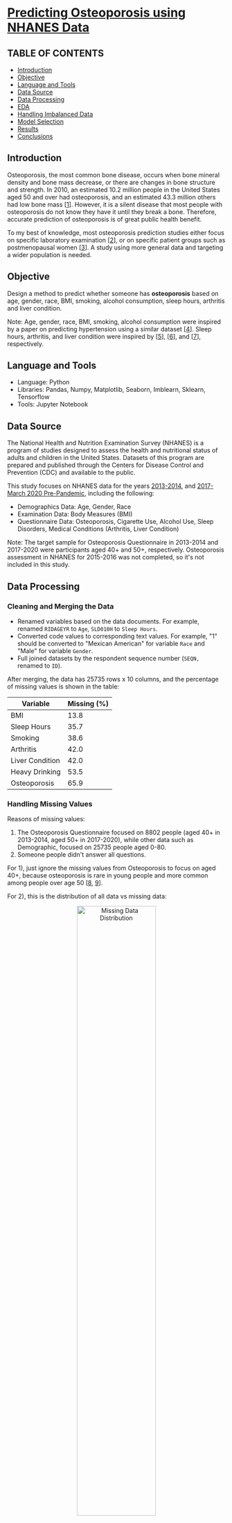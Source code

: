 # [Predicting Osteoporosis using NHANES Data](https://github.com/eeliuqin/Osteoporosis-Analysis-and-Prediction-on-NHANES-Data/blob/main/predict-osteoporosis.ipynb)

## TABLE OF CONTENTS

* [Introduction](#introduction)
* [Objective](#objective)
* [Language and Tools](#language-and-tools)
* [Data Source](#data-source)
* [Data Processing](#data-processing)
* [EDA](#eda)
* [Handling Imbalanced Data](#handling-imbalanced-data)
* [Model Selection](#model-selection)
* [Results](#results)
* [Conclusions](#conclusions)

## Introduction
Osteoporosis, the most common bone disease, occurs when bone mineral density and bone mass decrease, or there are changes in bone structure and strength. In 2010, an estimated 10.2 million people in the United States aged 50 and over had osteoporosis, and an estimated 43.3 million others had low bone mass [[1](#1)]. However, it is a silent disease that most people with osteoporosis do not know they have it until they break a bone.  Therefore, accurate prediction of osteoporosis is of great public health benefit.

To my best of knowledge, most osteoporosis prediction studies either focus on specific laboratory examination [[2](#2)], or on specific patient groups such as postmenopausal women [[3](#3)]. A study using more general data and targeting a wider population is needed.

## Objective

Design a method to predict whether someone has **osteoporosis** based on age, gender, race, BMI, smoking, alcohol consumption, sleep hours, arthritis and liver condition.

Note: Age, gender, race, BMI, smoking, alcohol consumption were inspired by a paper on predicting hypertension using a similar dataset [[4](#4)]. Sleep hours, arthritis, and liver condition were inspired by [[5](#5)], [[6](#6)], and [[7](#7)], respectively.

## Language and Tools
- Language: Python
- Libraries: Pandas, Numpy, Matplotlib, Seaborn, Imblearn, Sklearn, Tensorflow 
- Tools: Jupyter Notebook

## Data Source

The National Health and Nutrition Examination Survey (NHANES) is a program of studies designed to assess the health and nutritional status of adults and children in the United States. Datasets of this program are prepared and published through the Centers for Disease Control and Prevention (CDC) and available to the public.

This study focuses on NHANES data for the years [2013-2014](https://wwwn.cdc.gov/nchs/nhanes/continuousnhanes/default.aspx?BeginYear=2013), and [2017-March 2020 Pre-Pandemic](https://wwwn.cdc.gov/nchs/nhanes/continuousnhanes/default.aspx?Cycle=2017-2020), including the following:
- Demographics Data: Age, Gender, Race
- Examination Data: Body Measures (BMI)
- Questionnaire Data: Osteoporosis, Cigarette Use, Alcohol Use, Sleep Disorders, Medical Conditions (Arthritis, Liver Condition)

Note: The target sample for Osteoporosis Questionnaire in 2013-2014 and 2017-2020 were participants aged 40+ and 50+, respectively. Osteoporosis assessment in NHANES for 2015-2016 was not completed, so it's not included in this study.

## Data Processing

### Cleaning and Merging the Data
- Renamed variables based on the data documents. For example, renamed `RIDAGEYR` to `Age`, `SLD010H` to `Sleep Hours`.
- Converted code values to corresponding text values. For example,  "1" should be converted to "Mexican American" for variable `Race` and "Male" for variable `Gender`.
- Full joined datasets by the respondent sequence number (`SEQN,` renamed to `ID`).

After merging, the data has 25735 rows x 10 columns, and the percentage of missing values is shown in the table:

 <div align="center">

| Variable        | Missing (%) |
|-----------------|-------------|
| BMI             | 13.8        |
| Sleep Hours     | 35.7        |
| Smoking         | 38.6        |
| Arthritis       | 42.0        |
| Liver Condition | 42.0        |
| Heavy Drinking  | 53.5        |
| Osteoporosis    | 65.9        |

</div>

### Handling Missing Values

Reasons of missing values:
1. The Osteoporosis Questionnaire focused on 8802 people (aged 40+ in 2013-2014, aged 50+ in 2017-2020), while other data such as Demographic, focused on 25735 people aged 0-80.
2. Someone people didn't answer all questions.

For 1), just ignore the missing values from Osteoporosis to focus on aged 40+, because osteoporosis is rare in young people and more common among people over age 50 [[8](#8), [9](#9)].

For 2), this is the distribution of all data vs missing data:
<div align="center">
  <img alt="Missing Data Distribution" src="images/missing-data.png" width="60%">
</div>

They have similar distributions, removing missing data should not cause too much bias, besides, data imputation is not considered in this study as it leads to inaccracy and uncertainty.

Therefore, the study analyzed complete data only, with a dimension of 6509 rows x 10 columns.


## EDA

The dataset is imbalanced with a 9:1 ratio of people with and without osteoporosis:
<div align="center">
  <img alt="Overall Data" src="images/overall-data.png" width="60%">
</div>

The prevalence of osteoporosis is associated differently with variables, such as:

<div align="center">
  <img alt="Female vs. Male" src="images/gender.png" width="43%">
&nbsp; &nbsp; 
  <img alt="Age" src="images/age.png" width="43%">  
</div>
&nbsp;
<div align="center">
  <img alt="Race" src="images/race.png" width="43%">
&nbsp; &nbsp; 
  <img alt="BMI" src="images/bmi.png" width="43%">  
</div>

## Handling Imbalanced Data

For such an imbalanced data (with osteoporosis: 9.9%, without osteoporosis: 90.1%), models probably have much poor predictive performance for the minority class (with osteoporosis) than the majority (without), however, correct prediction of the minority class is more important. 

There are 3 options for addressing imbalanced data: Undersampling, Oversampling, and Combination of undersampling and oversampling. The main disadvantage of undersampling is that it will discard potentially useful data, so it will not be considered in this project. Oversampling does not cause any loss of information, and in some cases, may perform better than undersampling. However, oversampling often involves duplicating a small number of events, which leads to overfitting. To balance these concerns, some scenarios may require a combination of undersampling and oversampling to obtain the most realistic dataset and accurate results.

This project compared 2 oversampling methods (Adaptive Synthetic Sampling Approach (ADASYN)[[10](#10)], Synthetic Minority Oversampling Technique (SMOTE) [[11](#11)]）and 1 combination method (SMOTETomek [[12](#12)]), here is the performance metrics of Logistic Regression with original data only, after ADASYN, after SMOTE, and after SMOTETomek:

<div align="center">

| Model                          | Accuracy                       | Precision | Recall | F1 Score | AUC   |
|------------------- |-------------------- |-------  |--------|----------|-------|
| Logistic Regression (ADASYN) | 0.742                          | 0.252     | 0.814  | 0.385     | 0.827 |
| Logistic Regression (SMOTETomek)    | 0.747                          | 0.251     | 0.783  | 0.380    | 0.826 |
| Logistic Regression (SMOTE)    | 0.747                          | 0.248     | 0.767  | 0.375    | 0.826 |
| Logistic Regression (Original Data)    | 0.896                          | 0.250     | 0.023  | 0.043    | 0.825 |

</div>

All 3 resampling methods sigfinicantly improved recall and F1 score, with **ADASYN** performing best (recall increased from 2.3% to 81.4%). Therefore it's applied to the training dataset.

## Model Selection
Benchmarking 4 popular classification algorithms:

| Model                         | Pros                | Cons                                |
|------------------------------ |-------------------- |-------------------------------------|
| Logistic Regression       | easier to set up and train than other machine learning applications; very efficient when the dataset has features that are linearly separable | fails to capture complex relationships; overfits on high dimensional data  |
| Support Vector Machines (SVM) | works well with a clear margin of separation; effective in high-dimensional spaces   | doesn't perform well when the dataset is large or has more noise    |
| Random Forest                 | works well with non-linear data; lower risk of overfitting   | not suitable for dataset with a lot of sparse features  |
| Neural Networks               |  works well with non-linear data with large number of inputs; fast predictions once trained | works like a black box and not interpretable; computation is expensive and time consuming |

## Results
Predicted osteoporosis based on age, gender, race, BMI, smoking, alcohol, arthritis, and liver condition with above models,
**Neural Networks** performed best, with sensitivity (recall) 73.6%, precision 27.9%, f1 score 0.404 and AUC 0.822.

**ROC Curves**
<div align="center">
  <img alt="ROC Curves of Various Models" src="images/roc-curves.png" width="50%">
</div>

**Performance Metrics**
<div align="center">

| Model               | Accuracy | Precision | Recall | F1 Score | AUC   |
|---------------------|----------|-----------|--------|----------|-------|
| Neural Networks             | 0.785    | 0.279     | 0.736  | 0.404    | 0.822 |
| Logistic Regression | 0.742    | 0.252     | 0.814  | 0.385    | 0.827 |
| SVM     | 0.754    | 0.243     | 0.698  | 0.360    | 0.781 |
| Random Forest | 0.846    | 0.263     | 0.310  | 0.285    | 0.769 |
</div>

## Conclusions

This study focused on predicting osteoporosis based on age, gender, race, BMI, smoking, alcohol, arthritis, and liver condition.
The analyzed results showed that women had a higher risk of osteoporosis than men, and it increased with age. Additionally, osteoporosis was associated with underweight, arthritis, and liver conditions. The predictive model with Neural Networks algorithm can be used as an inference agent to assist professionals in osteoporosis diagnosis.

## References

<a id="1">[1]</a> Wright NC, Looker AC, Saag KG, Curtis JR, Delzell ES, Randall S, Dawson-Hughes B. The recent prevalence of osteoporosis and low bone mass in the United States based on bone mineral density at the femoral neck or lumbar spine. J Bone Miner Res 29(11):2520–6. 2014.
<br/>
<a id="2">[2]</a> Theodoros Iliou, Christos-Nikolaos Anagnostopoulos, Ioannis M. Stephanakis, George Anastassopoulos, A novel data preprocessing method for boosting neural network performance: A case study in osteoporosis prediction, Information Sciences, Volume 380, 2017.
<br/>
<a id="3">[3]</a> S. K. Kim, T. K. Yoo, E. Oh and D. W. Kim, "Osteoporosis risk prediction using machine learning and conventional methods," 2013 35th Annual International Conference of the IEEE Engineering in Medicine and Biology Society (EMBC), Osaka, Japan, 2013, pp. 188-191, doi: 10.1109/EMBC.2013.6609469.
<br/>
<a id="4">[4]</a> López-Martínez, Fernando, et al. "An artificial neural network approach for predicting hypertension using NHANES data." Scientific Reports 10.1 (2020): 1-14.
<br/>
<a id="5">[5]</a> Ochs-Balcom HM, Hovey KM, Andrews C, Cauley JA, Hale L, Li W, Bea JW, Sarto GE, Stefanick ML, Stone KL, Watts NB, Zaslavsky O, Wactawski-Wende J. Short Sleep Is Associated With Low Bone Mineral Density and Osteoporosis in the Women's Health Initiative. J Bone Miner Res. 2020 Feb;35(2):261-268. doi: 10.1002/jbmr.3879. Epub 2019 Nov 6. PMID: 31692127; PMCID: PMC8223077.
<br/>
<a id="6">[6]</a> [What People With Rheumatoid Arthritis Need To Know About Osteoporosis](https://www.bones.nih.gov/health-info/bone/osteoporosis/conditions-behaviors/osteoporosis-ra)
<br/>
<a id="7">[7]</a> Handzlik-Orlik G, Holecki M, Wilczyński K, Duława J. Osteoporosis in liver disease: pathogenesis and management. Ther Adv Endocrinol Metab. 2016 Jun;7(3):128-35. doi: 10.1177/2042018816641351. Epub 2016 Apr 6. PMID: 27293541; PMCID: PMC4892399.
<br/>
<a id="8">[8]</a> [Does Osteoporosis Run in Your Family](https://www.cdc.gov/genomics/disease/osteoporosis.htm#:~:text=Osteoporosis%20is%20more%20common%20in,until%20they%20break%20a%20bone.)
<br/>
<a id="9">[9]</a> [Juvenile Osteoporosis](https://www.bones.nih.gov/health-info/bone/bone-health/juvenile/juvenile-osteoporosis)
<br/>
<a id="10">[10]</a> Haibo He, Yang Bai, E. A. Garcia and Shutao Li, "ADASYN: Adaptive synthetic sampling approach for imbalanced learning," 2008 IEEE International Joint Conference on Neural Networks (IEEE World Congress on Computational Intelligence), Hong Kong, 2008, pp. 1322-1328, doi: 10.1109/IJCNN.2008.4633969.
<br/>
<a id="11">[11]</a> Chawla, N. V., Bowyer, K. W., Hall, L. O., & Kegelmeyer, W. P. (2002). SMOTE: synthetic minority over-sampling technique. Journal of Artificial Intelligence Research, 16, 321–357.
<br/>
<a id="12">[12]</a> G. Batista, B. Bazzan, M. Monard, “Balancing Training Data for Automated Annotation of Keywords: a Case Study,” In WOB, 10-18, 2003.


